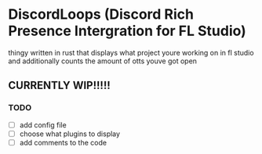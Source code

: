 # DiscordLoops (Discord Rich Presence Intergration for FL Studio)

thingy written in rust that displays what project youre working on in fl studio and additionally counts the amount of otts youve got open

## CURRENTLY WIP!!!!!

### TODO
- [ ] add config file
- [ ] choose what plugins to display
- [ ] add comments to the code